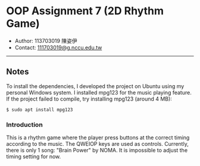 # OOP Assignment 7 (2D Rhythm Game)
- Author: 113703019 陳姿伊
- Contact: 111703019@g.nccu.edu.tw
---
## Notes

To install the dependencies, I developed the project on Ubuntu using my personal Windows system.
I installed mpg123 for the music playing feature.
If the project failed to compile, try installing mpg123 (around 4 MB):
```console
$ sudo apt install mpg123
```

### Introduction

This is a rhythm game where the player press buttons at the correct timing according to the music.
The QWEIOP keys are used as controls.
Currently, there is only 1 song: "Brain Power" by NOMA.
It is impossible to adjust the timing setting for now.
